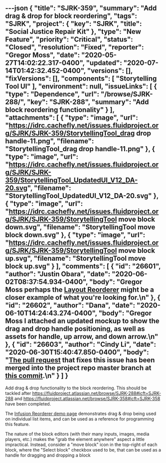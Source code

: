 ---json
{
  "title": "SJRK-359",
  "summary": "Add drag & drop for block reordering",
  "tags": "SJRK",
  "project": {
    "key": "SJRK",
    "title": "Social Justice Repair Kit"
  },
  "type": "New Feature",
  "priority": "Critical",
  "status": "Closed",
  "resolution": "Fixed",
  "reporter": "Gregor Moss",
  "date": "2020-05-27T14:02:22.317-0400",
  "updated": "2020-07-14T01:42:32.452-0400",
  "versions": [],
  "fixVersions": [],
  "components": [
    "Storytelling Tool UI"
  ],
  "environment": null,
  "issueLinks": [
    {
      "type": "Dependence",
      "url": "/browse/SJRK-288/",
      "key": "SJRK-288",
      "summary": "Add block reordering functionality"
    }
  ],
  "attachments": [
    {
      "type": "image",
      "url": "https://idrc.cachefly.net/issues.fluidproject.org/SJRK/SJRK-359/StorytellingTool_drag drop handle-11.png",
      "filename": "StorytellingTool_drag drop handle-11.png"
    },
    {
      "type": "image",
      "url": "https://idrc.cachefly.net/issues.fluidproject.org/SJRK/SJRK-359/StorytellingTool_UpdatedUI_V12_DA-20.svg",
      "filename": "StorytellingTool_UpdatedUI_V12_DA-20.svg"
    },
    {
      "type": "image",
      "url": "https://idrc.cachefly.net/issues.fluidproject.org/SJRK/SJRK-359/StorytellingTool move block down.svg",
      "filename": "StorytellingTool move block down.svg"
    },
    {
      "type": "image",
      "url": "https://idrc.cachefly.net/issues.fluidproject.org/SJRK/SJRK-359/StorytellingTool move block up.svg",
      "filename": "StorytellingTool move block up.svg"
    }
  ],
  "comments": [
    {
      "id": "26601",
      "author": "Justin Obara",
      "date": "2020-06-02T08:37:54.934-0400",
      "body": "Gregor Moss perhaps the [Layout Reorderer](https://build.fluidproject.org/infusion/demos/reorderer/layoutReorderer/) might be a closer example of what you're looking for.\n"
    },
    {
      "id": "26602",
      "author": "Dana",
      "date": "2020-06-10T14:24:43.274-0400",
      "body": "Gregor Moss I attached an updated mockup to show the drag and drop handle positioning, as well as assets for handle, up arrow, and down arrow.\n"
    },
    {
      "id": "26603",
      "author": "Cindy Li",
      "date": "2020-06-30T15:40:47.850-0400",
      "body": "[The pull request](https://github.com/fluid-project/sjrk-story-telling/pull/84) that fixes this issue has been merged into the project repo master branch at [this commit](https://github.com/fluid-project/sjrk-story-telling/commit/124ca75934d39db06645c1cd017a7966efa6da49).\n"
    }
  ]
}
---
Add drag & drop functionality to the block reordering. This should be tackled after <https://fluidproject.atlassian.net/browse/SJRK-288#icft=SJRK-288> and <https://fluidproject.atlassian.net/browse/SJRK-358#icft=SJRK-358> have been completed.

The [Infusion Reorderer demo page](https://build.fluidproject.org/infusion/demos/reorderer/listReorderer/) demonstrates drag & drop being used on individual list items, and can be used as a reference for programming this feature.

The nature of the block editors (with their many inputs, images, media players, etc.) makes the "grab the element anywhere" aspect a little impractical. Instead, consider a "move block" icon in the top-right of each block, where the "Select block" checkbox used to be, that can be used as a handle for dragging and dropping a block

        